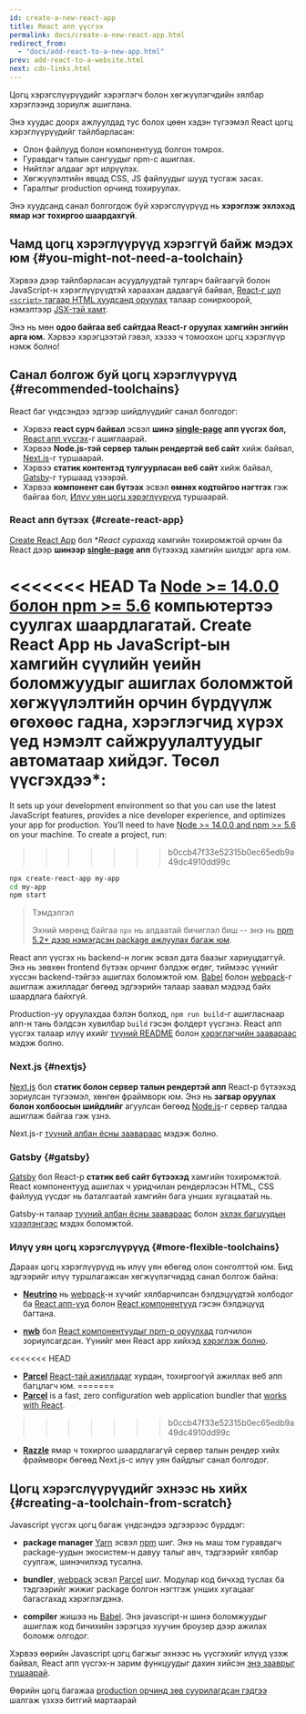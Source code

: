 ```yaml
---
id: create-a-new-react-app
title: React апп үүсгэх
permalink: docs/create-a-new-react-app.html
redirect_from:
  - "docs/add-react-to-a-new-app.html"
prev: add-react-to-a-website.html
next: cdn-links.html
---
```


Цогц хэрэгслүүрүүдийг хэрэглэгч болон хөгжүүлэгчдийн хялбар хэрэглээнд зориулж ашиглана.

Энэ хуудас доорх ажлуулдад тус болох цөөн хэдэн түгээмэл React цогц хэрэглүүрүүдийг тайлбарласан:

* Олон файлууд болон компонентууд болгон томрох.
* Гуравдагч талын сангуудыг npm-с ашиглах.
* Нийтлэг алдааг эрт илрүүлэх.
* Хөгжүүлэлтийн явцад CSS, JS файлуудыг шууд тусгаж засах.
* Гаралтыг production орчинд тохируулах.

Энэ хуудсанд санал болгогдож буй хэрэгслүүрүүд нь **хэрэглэж эхлэхэд ямар нэг тохиргоо шаардахгүй**.

## Чамд цогц хэрэглүүрүүд хэрэггүй байж мэдэх юм {#you-might-not-need-a-toolchain}

Хэрвээ дээр тайлбарласан асуудлуудтай тулгарч байгаагүй болон JavaScript-н хэрэглүүрүүдтэй хараахан дадаагүй байвал, [React-г цул `<script>` тагаар HTML хуудсанд оруулах](/docs/add-react-to-a-website.html) талаар сонирхоорой, нэмэлтээр [JSX-тэй хамт](/docs/add-react-to-a-website.html#optional-try-react-with-jsx).

Энэ нь мөн **одоо байгаа веб сайтдаа React-г оруулах хамгийн энгийн арга юм.** Хэрвээ хэрэгцээтэй гэвэл, хэзээ ч томоохон цогц хэрэглүүр нэмж болно!

## Санал болгож буй цогц хэрэглүүрүүд {#recommended-toolchains}

React баг үндсэндээ эдгээр шийдлүүдийг санал болгодог:

- Хэрвээ **react сурч байвал** эсвэл **шинэ [single-page](/docs/glossary.html#single-page-application) апп үүсгэх бол,** [React апп үүсгэх](#create-react-app)-г ашиглаарай.
- Хэрвээ **Node.js-тэй сервер талын рендертэй веб сайт** хийж байвал, [Next.js](#nextjs)-г туршаарай.
- Хэрвээ **статик контентэд тулгуурласан веб сайт** хийж байвал, [Gatsby](#gatsby)-г туршаад үзээрэй.
- Хэрвээ **компонент сан бүтээх** эсвэл **өмнөх кодтойгоо нэгтгэх** гэж байгаа бол, [Илүү уян цогц хэрэглүүрүүд](#more-flexible-toolchains) туршаарай.

### React апп бүтээх {#create-react-app}

[Create React App](https://github.com/facebookincubator/create-react-app) бол **React сурaхад* хамгийн тохиромжтой орчин ба React дээр **шинээр [single-page](/docs/glossary.html#single-page-application) апп** бүтээхэд хамгийн шилдэг арга юм.

<<<<<<< HEAD
Та [Node >= 14.0.0 болон npm >= 5.6](https://nodejs.org/en/) компьютертээ суулгах шаардлагатай. Create React App нь JavaScript-ын хамгийн сүүлийн үеийн боломжуудыг ашиглах боломжтой хѳгжүүлэлтийн орчин бүрдүүлж ѳгѳхѳѳс гадна, хэрэглэгчид хүрэх үед нэмэлт сайжруулалтуудыг автоматаар хийдэг. Тѳсѳл үүсгэхдээ*:
=======
It sets up your development environment so that you can use the latest JavaScript features, provides a nice developer experience, and optimizes your app for production. You’ll need to have [Node >= 14.0.0 and npm >= 5.6](https://nodejs.org/en/) on your machine. To create a project, run:
>>>>>>> b0ccb47f33e52315b0ec65edb9a49dc4910dd99c

```bash
npx create-react-app my-app
cd my-app
npm start
```

>Тэмдэлгэл
>
>Эхний мөрөнд байгаа `npx` нь алдаатай бичиглэл биш -- энэ нь [npm 5.2+ дээр нэмэгдсэн package ажлуулах багаж юм](https://medium.com/@maybekatz/introducing-npx-an-npm-package-runner-55f7d4bd282b).

React апп үүсгэх нь backend-н логик эсвэл дата баазыг хариуцдаггүй. Энэ нь зөвхөн frontend бүтээх орчинг бэлдэж өгдөг, тиймээс үүнийг хүссэн backend-тэйгээ ашиглах боломжтой юм. [Babel](https://babeljs.io/) болон [webpack](https://webpack.js.org/)-г ашиглаж ажилладаг бөгөөд эдгээрийн талаар заавал мэдээд байх шаардлага байхгүй.

Production-уу оруулахдаа бэлэн болход, `npm run build`-г ашигласнаар апп-н тань бэлдсэн хувилбар `build` гэсэн фолдерт үүсгэнэ. React апп үүсгэх талаар илүү ихийг [түүний README](https://github.com/facebookincubator/create-react-app#create-react-app--) болон [хэрэглэгчийн заавараас](https://facebook.github.io/create-react-app/) мэдэж болно.

### Next.js {#nextjs}

[Next.js](https://nextjs.org/) бол **статик болон сервер талын рендертэй апп** React-р бүтээхэд зориулсан түгээмэл, хөнгөн фраймворк юм. Энэ нь **загвар оруулах болон холбоосын шийдлийг** агуулсан бөгөөд [Node.js](https://nodejs.org/)-г сервер талдаа ашиглаж байгаа гэж үзнэ.

Next.js-г [түүний албан ёсны заавараас](https://nextjs.org/learn/) мэдэж болно.

### Gatsby {#gatsby}

[Gatsby](https://www.gatsbyjs.org/) бол React-р **статик веб сайт бүтээхэд** хамгийн тохиромжтой. React компонентууд ашиглах ч уридчилан рендерлэсэн HTML, CSS файлууд үүсдэг нь баталгаатай хамгийн бага унших хугацаатай нь.

Gatsby-н талаар [түүний албан ёсны заавараас](https://www.gatsbyjs.org/docs/) болон [эхлэх багцуудын үзээлэнгээс](https://www.gatsbyjs.org/docs/gatsby-starters/) мэдэх боломжтой.

### Илүү уян цогц хэрэгслүүрүүд {#more-flexible-toolchains}

Дараах цогц хэрэглүүрүүд нь илүү уян өбөгөд олон сонголттой юм. Бид эдгээрийг илүү туршлагажсан хөгжүүлэгчидэд санал болгож байна:

- **[Neutrino](https://neutrinojs.org/)** нь [webpack](https://webpack.js.org/)-н хүчийг хялбарчилсан бэлдэцүүдтэй холбодог ба [React апп-ууд](https://neutrinojs.org/packages/react/) болон [React компонентууд](https://neutrinojs.org/packages/react-components/) гэсэн бэлдэцүүд багтана.

- **[nwb](https://github.com/insin/nwb)** бол [React компонентуудыг npm-р оруулхад](https://github.com/insin/nwb/blob/master/docs/guides/ReactComponents.md#developing-react-components-and-libraries-with-nwb) голчилон зориулсагдсан. Үүнийг мөн React app хийхэд [хэрэглэж болно](https://github.com/insin/nwb/blob/master/docs/guides/ReactApps.md#developing-react-apps-with-nwb).

<<<<<<< HEAD
- **[Parcel](https://parceljs.org/)** [React-тай ажилладаг](https://parceljs.org/recipes.html#react) хурдан, тохиргоогүй ажиллах веб апп багцлагч юм.
=======
- **[Parcel](https://parceljs.org/)** is a fast, zero configuration web application bundler that [works with React](https://parceljs.org/recipes/react/).
>>>>>>> b0ccb47f33e52315b0ec65edb9a49dc4910dd99c

- **[Razzle](https://github.com/jaredpalmer/razzle)** ямар ч тохиргоо шаардлагагүй сервер талын рендер хийх фраймворк бөгөөд Next.js-с илүү уян байдлыг санал болгодог.

## Цогц хэрэгслүүрүүдийг эхнээс нь хийх {#creating-a-toolchain-from-scratch}

Javascript үүсгэх цогц багаж үндсэндээ эдгээрээс бүрддэг:

* **package manager** [Yarn](https://yarnpkg.com/) эсвэл [npm](https://www.npmjs.com/) шиг. Энэ нь маш том гуравдагч package-уудын экосистем-н давуу талыг авч, тэдгээрийг хялбар суулгаж, шинэчилхэд тусална.

* **bundler**, [webpack](https://webpack.js.org/) эсвэл [Parcel](https://parceljs.org/) шиг. Модулар код бичхэд туслах ба тэдгээрийг жижиг package болгон нэгтгэж унших хугацааг багасгахад хэрэглэгдэнэ.

* **compiler** жишээ нь [Babel](https://babeljs.io/). Энэ javascript-н шинэ боломжуудыг ашиглаж код бичихийн зэрэгцээ хуучин броузер дээр ажилах боломж олгодог.

Хэрвээ өөрийн Javascript цогц багжыг эхнээс нь үүсгэхийг илүүд үзэж байвал, React апп үүсгэх-н зарим функцуудыг дахин хийсэн [энэ зааврыг тушаарай](https://blog.usejournal.com/creating-a-react-app-from-scratch-f3c693b84658).

Өөрийн цогц багажаа [production орчинд зөв суурилагдсан гэдгээ](/docs/optimizing-performance.html#use-the-production-build) шалгаж үзхээ битгий мартаарай

